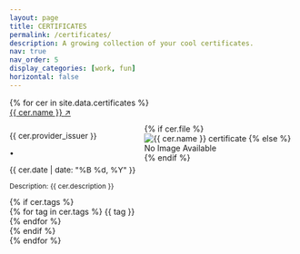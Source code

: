 ```yaml
---
layout: page
title: CERTIFICATES
permalink: /certificates/
description: A growing collection of your cool certificates.
nav: true
nav_order: 5
display_categories: [work, fun]
horizontal: false
---
```

<link rel="stylesheet" href="https://fonts.googleapis.com/css2?family=Inter:wght@400;500;600;800&display=swap">
<link rel="stylesheet" href="/assets/css/certificates.css">

<div class="certificates-grid">
  {% for cer in site.data.certificates %}
    <div class="cer-card" style="display: inline-flex;">
      <div class="cer-content">
        <a href="{{ cer.certificate_url }}" class="text-2xl group" target="_blank" rel="external nofollow noopener">
          {{ cer.name }}
          <span class="inline-block transition-transform group-hover:translate-x-2 duration-200">↗</span>
        </a>
        <div style="display: inline-flex; gap: 0.5rem; margin-top: 0.75rem;">
          <div>
            <div class="flex items-center gap-4" style="font-size: 0.85rem !important;">
              <div><p class="text-base">{{ cer.provider_issuer }}</p></div>
              <span>•</span>
              <div><p class="text-base">{{ cer.date | date: "%B %d, %Y" }}</p></div>
            </div>
            <div style="max-width: 15rem;">
              <p class="text-base leading-relaxed" style="font-size: 0.75rem !important;">Description: {{ cer.description }}</p>
            </div>
            {% if cer.tags %}
              <div class="mt-4 flex flex-wrap gap-2">
                {% for tag in cer.tags %}
                  <span class="bg-blue-100">{{ tag }}</span>
                {% endfor %}
              </div>
            {% endif %}
          </div>
          <div class="image-container">
            {% if cer.file %}
              <img src="{{ cer.file | relative_url }}" alt="{{ cer.name }} certificate">
            {% else %}
              <div class="placeholder-image">No Image Available</div>
            {% endif %}
          </div>
        </div>
      </div>
    </div>
  {% endfor %}
</div>